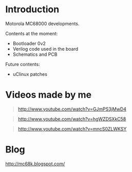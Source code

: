 # Introduction #

Motorola MC68000 developments.

Contents at the moment:
  * Bootloader 0v2
  * Verilog code used in the board
  * Schematics and PCB

Future contents:
  * uClinux patches




# Videos made by me #

> http://www.youtube.com/watch?v=GJmPS3jMwD4

> http://www.youtube.com/watch?v=hgWZDSXkC58

> http://www.youtube.com/watch?v=mncS0ZLWKSY

# Blog #

http://mc68k.blogspot.com/